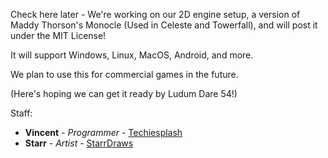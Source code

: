 Check here later - We're working on our 2D engine setup, a version of Maddy Thorson's Monocle (Used in Celeste and Towerfall), and will post it under the MIT License!

It will support Windows, Linux, MacOS, Android, and more.

We plan to use this for commercial games in the future.

(Here's hoping we can get it ready by Ludum Dare 54!)

Staff:

* **Vincent** - *Programmer* - [Techiesplash](https://github.com/Techiesplash)
* **Starr** - *Artist* - [StarrDraws](https://github.com/StarrDraws)
